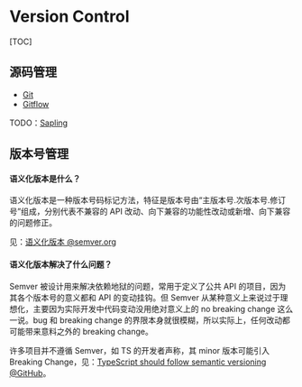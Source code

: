 # Version Control

[TOC]

## 源码管理

- [Git](/maps/devops/git.html)
- [Gitflow](/maps/devops/gitflow.html)

TODO：[Sapling](https://sapling-scm.com/docs/introduction/differences-git)

## 版本号管理

#### 语义化版本是什么？

语义化版本是一种版本号码标记方法，特征是版本号由“主版本号.次版本号.修订号”组成，分别代表不兼容的 API 改动、向下兼容的功能性改动或新增、向下兼容的问题修正。

见：[语义化版本 @semver.org](https://semver.org/lang/zh-CN/)

#### 语义化版本解决了什么问题？

Semver 被设计用来解决依赖地狱的问题，常用于定义了公共 API 的项目，因为其各个版本号的意义都和 API 的变动挂钩。但 Semver 从某种意义上来说过于理想化，主要因为实际开发中代码变动没用绝对意义上的 no breaking change 这么一说。bug 和 breaking change 的界限本身就很模糊，所以实际上，任何改动都可能带来意料之外的 breaking change。

许多项目并不遵循 Semver，如 TS 的开发者声称，其 minor 版本可能引入 Breaking Change，见：[TypeScript should follow semantic versioning @GitHub](https://github.com/microsoft/TypeScript/issues/14116)。